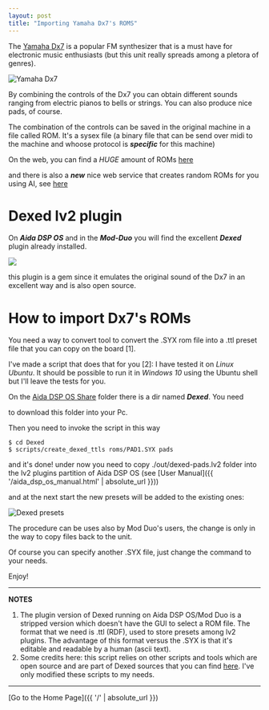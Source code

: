 ```yaml
---
layout: post
title: "Importing Yamaha Dx7's ROMS"
---
```


The [Yamaha Dx7](https://en.wikipedia.org/wiki/Yamaha_DX7) is a popular FM synthesizer that is a must have for electronic music enthusiasts (but this unit really spreads among a pletora of genres).

![Yamaha Dx7](yamaha-dx7.jpg)

By combining the controls of the Dx7 you can obtain different sounds ranging from electric pianos to bells or strings. You can also produce nice pads, of course.

The combination of the controls can be saved in the original machine in a file called ROM. It's a sysex file (a binary file that can be send over midi to the machine
and whoose protocol is _**specific**_ for this machine)

On the web, you can find a _HUGE_ amount of ROMs [here](http://bobbyblues.recup.ch/yamaha_dx7/dx7_patches.html)

and there is also a _**new**_ nice web service that creates random ROMs for you using AI, see [here](https://www.thisdx7cartdoesnotexist.com/)

# Dexed lv2 plugin

On _**Aida DSP OS**_ and in the _**Mod-Duo**_ you will find the excellent _**Dexed**_ plugin already installed. 

[ ![](dexed1rev-small-size.png) ](dexed1rev-full-size.png)

this plugin is a gem since it emulates the original sound of the Dx7 in an excellent way and is also open source.

# How to import Dx7's ROMs

You need a way to convert tool to convert the .SYX rom file into a .ttl preset file that you can copy on the board [1].

I've made a script that does that for you [2]: I have tested it on _Linux Ubuntu_. It should be possible to run it in _Windows 10_ using the Ubuntu shell but I'll leave the tests for you.

On the [Aida DSP OS Share](https://drive.google.com/drive/folders/11b5uSavJboytXnDFgocN8cjFrTf7xIc7?usp=sharing) folder there is a dir named _**Dexed**_. You need

to download this folder into your Pc.

Then you need to invoke the script in this way

```
$ cd Dexed
$ scripts/create_dexed_ttls roms/PAD1.SYX pads
```

and it's done! under now you need to copy ./out/dexed-pads.lv2 folder into
the lv2 plugins partition of Aida DSP OS (see [User Manual]({{ '/aida_dsp_os_manual.html' | absolute_url }}))

and at the next start the new presets will be added to the existing ones:

![Dexed presets](dexed1rev-preset.png)

The procedure can be uses also by Mod Duo's users, the change is only in the way to copy files
back to the unit.

Of course you can specify another .SYX file, just change the command to your needs.

Enjoy!

---
**NOTES**

1. The plugin version of Dexed running on Aida DSP OS/Mod Duo is a stripped version
which doesn't have the GUI to select a ROM file. The format that we need is .ttl (RDF), used to store presets among lv2 plugins. The advantage
of this format versus the .SYX is that it's editable and readable by a human (ascii text).
2. Some credits here: this script relies on other scripts and tools which are open source and are part of Dexed sources that
you can find [here](https://github.com/dcoredump/dexed). I've only modified these scripts to my needs.

---

[Go to the Home Page]({{ '/' | absolute_url }})

